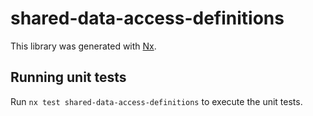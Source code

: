 # shared-data-access-definitions

This library was generated with [Nx](https://nx.dev).

## Running unit tests

Run `nx test shared-data-access-definitions` to execute the unit tests.

